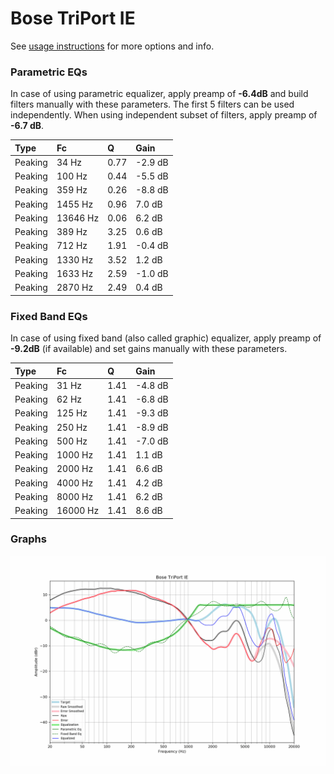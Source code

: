 # Bose TriPort IE
See [usage instructions](https://github.com/jaakkopasanen/AutoEq#usage) for more options and info.

### Parametric EQs
In case of using parametric equalizer, apply preamp of **-6.4dB** and build filters manually
with these parameters. The first 5 filters can be used independently.
When using independent subset of filters, apply preamp of **-6.7 dB**.

| Type    | Fc       |    Q | Gain    |
|:--------|:---------|:-----|:--------|
| Peaking | 34 Hz    | 0.77 | -2.9 dB |
| Peaking | 100 Hz   | 0.44 | -5.5 dB |
| Peaking | 359 Hz   | 0.26 | -8.8 dB |
| Peaking | 1455 Hz  | 0.96 | 7.0 dB  |
| Peaking | 13646 Hz | 0.06 | 6.2 dB  |
| Peaking | 389 Hz   | 3.25 | 0.6 dB  |
| Peaking | 712 Hz   | 1.91 | -0.4 dB |
| Peaking | 1330 Hz  | 3.52 | 1.2 dB  |
| Peaking | 1633 Hz  | 2.59 | -1.0 dB |
| Peaking | 2870 Hz  | 2.49 | 0.4 dB  |

### Fixed Band EQs
In case of using fixed band (also called graphic) equalizer, apply preamp of **-9.2dB**
(if available) and set gains manually with these parameters.

| Type    | Fc       |    Q | Gain    |
|:--------|:---------|:-----|:--------|
| Peaking | 31 Hz    | 1.41 | -4.8 dB |
| Peaking | 62 Hz    | 1.41 | -6.8 dB |
| Peaking | 125 Hz   | 1.41 | -9.3 dB |
| Peaking | 250 Hz   | 1.41 | -8.9 dB |
| Peaking | 500 Hz   | 1.41 | -7.0 dB |
| Peaking | 1000 Hz  | 1.41 | 1.1 dB  |
| Peaking | 2000 Hz  | 1.41 | 6.6 dB  |
| Peaking | 4000 Hz  | 1.41 | 4.2 dB  |
| Peaking | 8000 Hz  | 1.41 | 6.2 dB  |
| Peaking | 16000 Hz | 1.41 | 8.6 dB  |

### Graphs
![](./Bose%20TriPort%20IE.png)